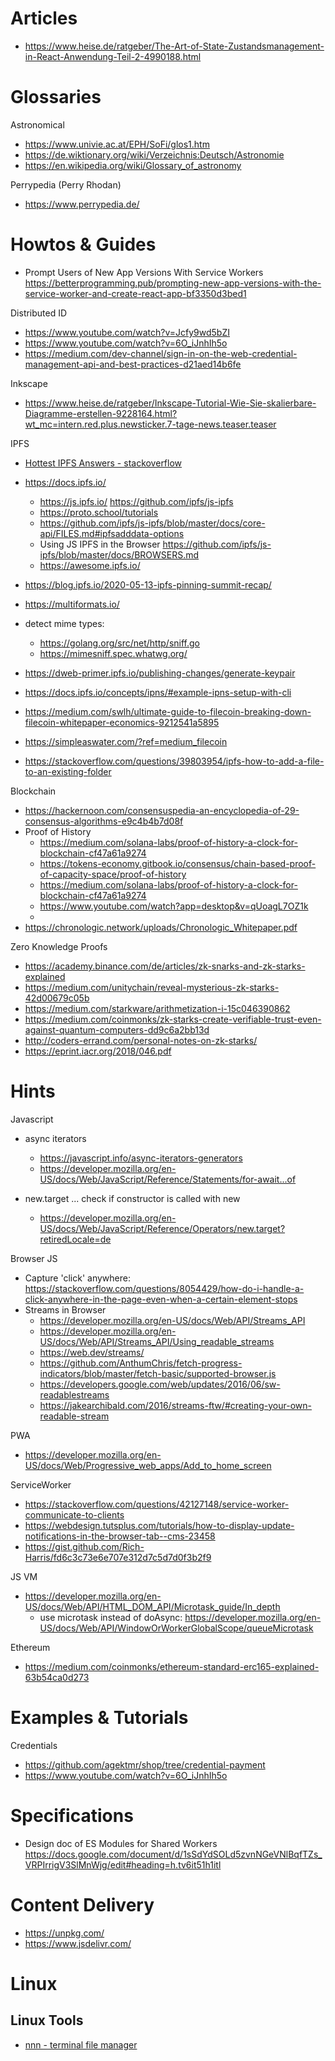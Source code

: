 # Articles

- https://www.heise.de/ratgeber/The-Art-of-State-Zustandsmanagement-in-React-Anwendung-Teil-2-4990188.html

# Glossaries

Astronomical
- https://www.univie.ac.at/EPH/SoFi/glos1.htm
- https://de.wiktionary.org/wiki/Verzeichnis:Deutsch/Astronomie
- https://en.wikipedia.org/wiki/Glossary_of_astronomy

Perrypedia (Perry Rhodan)
- https://www.perrypedia.de/

# Howtos & Guides

- Prompt Users of New App Versions With Service Workers https://betterprogramming.pub/prompting-new-app-versions-with-the-service-worker-and-create-react-app-bf3350d3bed1

Distributed ID
- https://www.youtube.com/watch?v=Jcfy9wd5bZI
- https://www.youtube.com/watch?v=6O_iJnhIh5o
- https://medium.com/dev-channel/sign-in-on-the-web-credential-management-api-and-best-practices-d21aed14b6fe

Inkscape
- https://www.heise.de/ratgeber/Inkscape-Tutorial-Wie-Sie-skalierbare-Diagramme-erstellen-9228164.html?wt_mc=intern.red.plus.newsticker.7-tage-news.teaser.teaser

IPFS
- [Hottest IPFS Answers - stackoverflow](https://stackoverflow.com/tags/ipfs/hot?filter=year)
- https://docs.ipfs.io/
    - https://js.ipfs.io/   https://github.com/ipfs/js-ipfs
    - https://proto.school/tutorials 
    - https://github.com/ipfs/js-ipfs/blob/master/docs/core-api/FILES.md#ipfsadddata-options
    - Using JS IPFS in the Browser https://github.com/ipfs/js-ipfs/blob/master/docs/BROWSERS.md
    - https://awesome.ipfs.io/
- https://blog.ipfs.io/2020-05-13-ipfs-pinning-summit-recap/
- https://multiformats.io/

- detect mime types:
    - https://golang.org/src/net/http/sniff.go
    - https://mimesniff.spec.whatwg.org/
    
- https://dweb-primer.ipfs.io/publishing-changes/generate-keypair
- https://docs.ipfs.io/concepts/ipns/#example-ipns-setup-with-cli
- https://medium.com/swlh/ultimate-guide-to-filecoin-breaking-down-filecoin-whitepaper-economics-9212541a5895
- https://simpleaswater.com/?ref=medium_filecoin
- https://stackoverflow.com/questions/39803954/ipfs-how-to-add-a-file-to-an-existing-folder

Blockchain
- https://hackernoon.com/consensuspedia-an-encyclopedia-of-29-consensus-algorithms-e9c4b4b7d08f
- Proof of History
    - https://medium.com/solana-labs/proof-of-history-a-clock-for-blockchain-cf47a61a9274
    - https://tokens-economy.gitbook.io/consensus/chain-based-proof-of-capacity-space/proof-of-history
    - https://medium.com/solana-labs/proof-of-history-a-clock-for-blockchain-cf47a61a9274
    - https://www.youtube.com/watch?app=desktop&v=qUoagL7OZ1k
    - 
- https://chronologic.network/uploads/Chronologic_Whitepaper.pdf

Zero Knowledge Proofs
- https://academy.binance.com/de/articles/zk-snarks-and-zk-starks-explained
- https://medium.com/unitychain/reveal-mysterious-zk-starks-42d00679c05b
- https://medium.com/starkware/arithmetization-i-15c046390862
- https://medium.com/coinmonks/zk-starks-create-verifiable-trust-even-against-quantum-computers-dd9c6a2bb13d
- http://coders-errand.com/personal-notes-on-zk-starks/
- https://eprint.iacr.org/2018/046.pdf

# Hints

Javascript
- async iterators
    - https://javascript.info/async-iterators-generators
    - https://developer.mozilla.org/en-US/docs/Web/JavaScript/Reference/Statements/for-await...of

- new.target ... check if constructor is called with new 
  - https://developer.mozilla.org/en-US/docs/Web/JavaScript/Reference/Operators/new.target?retiredLocale=de

Browser JS
- Capture 'click' anywhere: https://stackoverflow.com/questions/8054429/how-do-i-handle-a-click-anywhere-in-the-page-even-when-a-certain-element-stops
- Streams in Browser
    - https://developer.mozilla.org/en-US/docs/Web/API/Streams_API
    - https://developer.mozilla.org/en-US/docs/Web/API/Streams_API/Using_readable_streams
    - https://web.dev/streams/
    - https://github.com/AnthumChris/fetch-progress-indicators/blob/master/fetch-basic/supported-browser.js
    - https://developers.google.com/web/updates/2016/06/sw-readablestreams
    - https://jakearchibald.com/2016/streams-ftw/#creating-your-own-readable-stream

PWA
- https://developer.mozilla.org/en-US/docs/Web/Progressive_web_apps/Add_to_home_screen

ServiceWorker
- https://stackoverflow.com/questions/42127148/service-worker-communicate-to-clients
- https://webdesign.tutsplus.com/tutorials/how-to-display-update-notifications-in-the-browser-tab--cms-23458
- https://gist.github.com/Rich-Harris/fd6c3c73e6e707e312d7c5d7d0f3b2f9

JS VM
- https://developer.mozilla.org/en-US/docs/Web/API/HTML_DOM_API/Microtask_guide/In_depth
    - use microtask instead of doAsync: https://developer.mozilla.org/en-US/docs/Web/API/WindowOrWorkerGlobalScope/queueMicrotask

Ethereum
- https://medium.com/coinmonks/ethereum-standard-erc165-explained-63b54ca0d273

# Examples & Tutorials

Credentials
- https://github.com/agektmr/shop/tree/credential-payment
- https://www.youtube.com/watch?v=6O_iJnhIh5o

# Specifications

- Design doc of ES Modules for Shared Workers   https://docs.google.com/document/d/1sSdYdSOLd5zvnNGeVNlBqfTZs_VRPIrrigV3SlMnWjg/edit#heading=h.tv6it51h1itl

# Content Delivery

- https://unpkg.com/
- https://www.jsdelivr.com/

# Linux

## Linux Tools

- [nnn -  terminal file manager](https://github.com/jarun/nnn)
